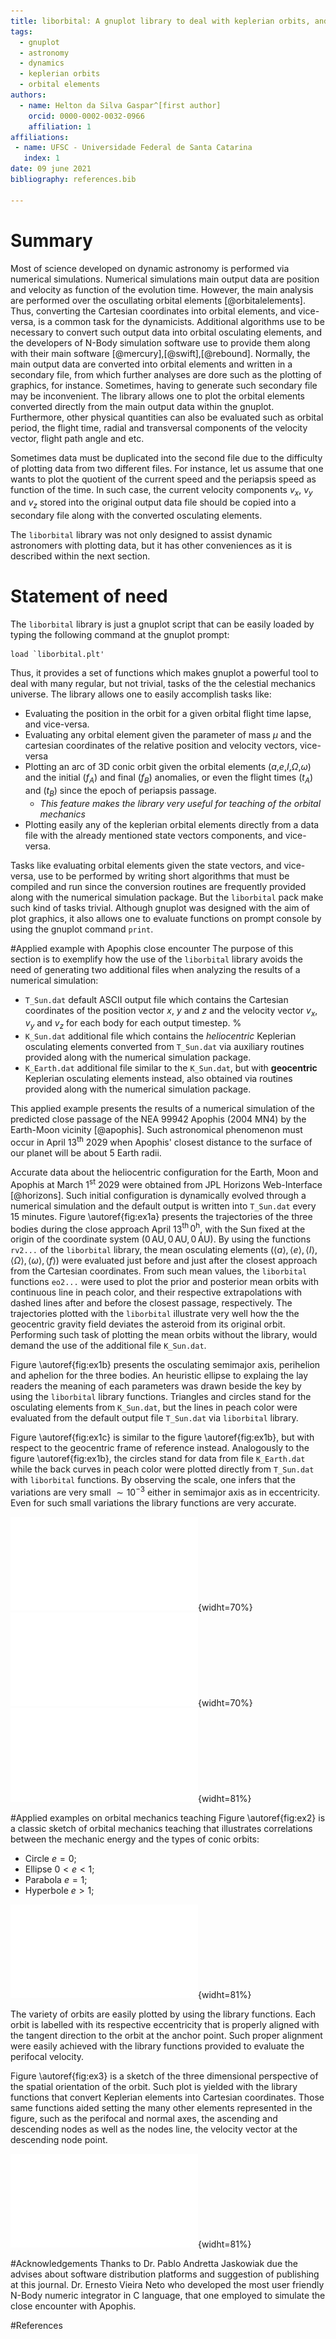 ```yaml
---
title: liborbital: A gnuplot library to deal with keplerian orbits, and more
tags:
  - gnuplot
  - astronomy
  - dynamics
  - keplerian orbits
  - orbital elements
authors:
  - name: Helton da Silva Gaspar^[first author]
    orcid: 0000-0002-0032-0966
    affiliation: 1
affiliations:
 - name: UFSC - Universidade Federal de Santa Catarina
   index: 1
date: 09 june 2021
bibliography: references.bib

---
```


# Summary

Most of science developed on dynamic astronomy is performed via numerical simulations. 
Numerical simulations main output data are position and velocity as function of the evolution time. 
However, the main analysis are performed over the oscullating orbital elements [@orbitalelements]. 
Thus, converting the Cartesian coordinates into orbital elements, and vice-versa, is a common task for the dynamicists. 
Additional algorithms use to be necessary to convert such output data into orbital osculating elements, and the developers of N-Body simulation software use to provide them along with their main software [@mercury],[@swift],[@rebound]. 
Normally, the main output data are converted into orbital elements and written in a secondary file, from which further analyses are dore such as the plotting of graphics, for instance. 
Sometimes, having to generate such secondary file may be inconvenient. 
The library allows one to plot the orbital elements converted directly from the main output data within the gnuplot. 
Furthermore, other physical quantities can also be evaluated such as orbital period, the flight time, radial and transversal components of the velocity vector, flight path angle and etc. 

Sometimes data must be duplicated into the second file due to the difficulty of plotting data from two different files. 
For instance, let us assume that one wants to plot the quotient of the current speed and the periapsis speed as function of the time. 
In such case, the current velocity components $v_x$, $v_y$ and $v_z$ stored into the original output data file should be copied into a secondary file along with the converted osculating elements. 

The <code>liborbital</code> library was not only designed to assist dynamic astronomers with plotting data, but it has other conveniences as it is described within the next section.



# Statement of need

The <code>liborbital</code> library is just a gnuplot script that can be easily loaded by typing the following command at the gnuplot prompt:
~~~
load `liborbital.plt'
~~~
Thus, it provides a set of functions which makes gnuplot a powerful tool to deal with many regular, but not trivial, tasks of the the celestial mechanics universe. 
The library allows one to easily accomplish tasks like:
 - Evaluating the position in the orbit for a given orbital flight time lapse, and vice-versa.
 - Evaluating any orbital element given the parameter of mass $\mu$ and the cartesian coordinates of the relative position and velocity vectors, vice-versa
 - Plotting an arc of 3D conic orbit given the orbital elements ($a$,$e$,$I$,$\Omega$,$\omega$) and the initial ($f_A$) and final ($f_B$) anomalies, or even the flight times ($t_A$) and ($t_B$) since the epoch of periapsis passage.
   - *This feature makes the library very useful for teaching of the orbital mechanics*
 - Plotting easily any of the keplerian orbital elements directly from a data file with the already mentioned state vectors components, and vice-versa.

Tasks like evaluating orbital elements given the state vectors, and vice-versa, use to be performed by writing short algorithms that must be compiled and run since the conversion routines are frequently provided along with the numerical simulation package. 
But the <code>liborbital</code> pack make such kind of tasks trivial. 
Although gnuplot was designed with the aim of plot graphics, it also allows one to evaluate functions on prompt console by using the gnuplot command <code>print</code>. 

#Applied example with Apophis close encounter
The purpose of this section is to exemplify how the use of the <code>liborbital</code> library avoids the need of generating two additional files when analyzing the results of a numerical simulation: 
 - <code>T\_Sun.dat</code> default ASCII output file which contains the Cartesian coordinates of the position vector $x$, $y$ and $z$ and the velocity vector $v_x$, $v_y$ and  $v_z$ for each body for each output timestep. %
 - <code>K\_Sun.dat</code> additional file which contains the *heliocentric* Keplerian osculating elements converted from <code>T\_Sun.dat</code> via auxiliary routines provided along with the numerical simulation package.
 - <code>K\_Earth.dat</code> additional file similar to the <code>K\_Sun.dat</code>, but with **geocentric** Keplerian osculating elements instead, also obtained via routines provided along with the numerical simulation package.

This applied example presents the results of a numerical simulation of the predicted close passage of the NEA 99942 Apophis (2004 MN4) by the Earth-Moon vicinity [@apophis]. 
Such astronomical phenomenon must occur in April 13$^\mathrm{th}$ 2029 when Apophis' closest distance to the surface of our planet will be about 5 Earth radii. 

Accurate data about the heliocentric configuration for the Earth, Moon and Apophis at March 1$^\mathrm{st}$ 2029 were obtained from JPL Horizons Web-Interface [@horizons]. 
Such initial configuration is dynamically evolved through a numerical simulation and the default output is written into <code>T\_Sun.dat</code> every 15 minutes. 
Figure \autoref{fig:ex1a} presents the trajectories of the three bodies during the close approach April 13$^\mathrm{th}\,0^\mathrm{h}$, with the Sun fixed at the origin of the coordinate system $(0\,\mathrm{AU},0\,\mathrm{AU},0\,\mathrm{AU})$. 
By using the functions <code>rv2...</code> of the <code>liborbital</code> library, the mean osculating elements $\left(\langle a\rangle,\langle e\rangle,\langle I\rangle,\langle\Omega\rangle,\langle\omega\rangle,\langle f\rangle\right)$ were evaluated just before and just after the closest approach from the Cartesian coordinates. 
From such mean values, the <code>liborbital</code> functions <code>eo2...</code> were used to plot the prior and posterior mean orbits with continuous line in peach color, and their respective extrapolations with dashed lines after and before the closest passage, respectively. 
The trajectories plotted with the <code>liborbital</code> illustrate very well how the the geocentric gravity field deviates the asteroid from its original orbit. 
Performing such task of plotting the mean orbits without the library, would demand the use of the additional file <code>K\_Sun.dat</code>. 

Figure \autoref{fig:ex1b} presents the osculating semimajor axis, perihelion and aphelion for the three bodies. 
An heuristic ellipse to explaing the lay readers the meaning of each parameters was drawn beside the key by using the <code>liborbital</code> library functions. 
Triangles and circles stand for the osculating elements from <code>K\_Sun.dat</code>, but the lines in peach color were evaluated from the default output file <code>T\_Sun.dat</code> via <code>liborbital</code> library. 

Figure \autoref{fig:ex1c} is similar to the figure \autoref{fig:ex1b}, but with respect to the geocentric frame of reference instead. 
Analogously to the figure \autoref{fig:ex1b}, the circles stand for data from file <code>K\_Earth.dat</code> while the back curves in peach color were plotted directly from <code>T\_Sun.dat</code> with <code>liborbital</code> functions. 
By observing the scale, one infers that the variations are very small $\sim10^{-3}$ either in semimajor axis as in eccentricity. 
Even for such small variations the library functions are very accurate. 

![Simulated trajectories are plotted with circles. A fit of the prior and posterior orbits to the closest approach were performed with the <code>liborbital</code> library, and are represented in peach color. \label{fig:ex1a}](ex1b.pdf){widht=70%}
![Circles and triangles stand for the osculating elements from <code>K\_Sun.dat</code> while the peach color curves were evaluated from <code>T\_Sun.dat</code> by using the <code>liborbital</code> functions. \label{fig:ex1b}](ex1.pdf){widht=70%}
![Analogous to figure \autoref{fig:ex1b} but for the geocentric frame of reference, instead. Osculating parameters computed with the library functions are so accurate as those computed with traditional routines even for such small variations. \label{fig:ex1c}](ex1c.pdf){widht=81%}

#Applied examples on orbital mechanics teaching
Figure \autoref{fig:ex2} is a classic sketch of orbital mechanics teaching that illustrates correlations between the mechanic energy and the types of conic orbits:
 - Circle $e=0$;
 - Ellipse $0<e<1$;
 - Parabola $e=1$;
 - Hyperbole $e>1$;

![Classic sketch of the orbital mechanics that exemplifies the correlation between the mechanic energy and the type of the conic orbit. The library functions provided not only the facility of plotting the orbits but also aided to align the eccentricity labels. \label{fig:ex2}](ex2.pdf){widht=81%}

The variety of orbits are easily plotted by using the library functions. 
Each orbit is labelled with its respective eccentricity that is properly aligned with the tangent direction to the orbit at the anchor point. 
Such proper alignment were easily achieved with the library functions provided to evaluate the perifocal velocity. 

Figure \autoref{fig:ex3} is a sketch of the three dimensional perspective of the spatial orientation of the orbit. 
Such plot is yielded with the library functions that convert Keplerian elements into Cartesian coordinates. 
Those same functions aided setting the many other elements represented in the figure, such as the perifocal and normal axes, the ascending and descending nodes as well as the nodes line, the velocity vector at the descending node point. 

![Classic sketch that illustrates the three Euler angles $\Omega$, $I$ and $\omega$ of sequential rotations that sets the spatial orientation of the orbit. \label{fig:ex3}](ex3.pdf){widht=81%}


#Acknowledgements
Thanks to Dr. Pablo Andretta Jaskowiak due the advises about software distribution platforms and suggestion of publishing at this journal. 
Dr. Ernesto Vieira Neto who developed the most user friendly N-Body numeric integrator in C language, that one employed to simulate the close encounter with Apophis. 

#References
